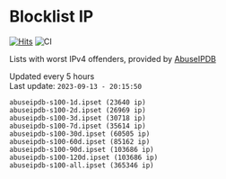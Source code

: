 # Blocklist IP

[![Hits](https://hits.seeyoufarm.com/api/count/incr/badge.svg?url=https%3A%2F%2Fgithub.com%2Fborestad%2Fblocklist-ip%2F&count_bg=%2379C83D&title_bg=%23555555&icon=&icon_color=%23E7E7E7&title=hits&edge_flat=false)](https://hits.seeyoufarm.com)  ![CI](https://img.shields.io/github/workflow/status/borestad/blocklist-ip/CI?style=flat-square)

Lists with worst IPv4 offenders, provided by [AbuseIPDB](https://www.abuseipdb.com/)

<!-- FOOTER-PLACEHOLDER -->
Updated every 5 hours<br>
Last update: `2023-09-13 - 20:15:50`
```
abuseipdb-s100-1d.ipset (23640 ip)
abuseipdb-s100-2d.ipset (26969 ip)
abuseipdb-s100-3d.ipset (30718 ip)
abuseipdb-s100-7d.ipset (35614 ip)
abuseipdb-s100-30d.ipset (60505 ip)
abuseipdb-s100-60d.ipset (85162 ip)
abuseipdb-s100-90d.ipset (103686 ip)
abuseipdb-s100-120d.ipset (103686 ip)
abuseipdb-s100-all.ipset (365346 ip)
```
